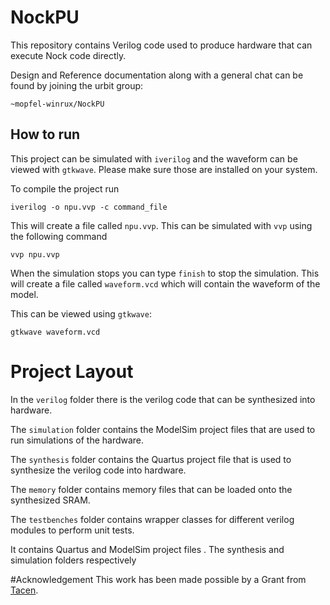 # NockPU

This repository contains Verilog code used to produce hardware that can execute Nock code directly. 

Design and Reference documentation along with a general chat can be found by joining the urbit group:

`~mopfel-winrux/NockPU`

## How to run

This project can be simulated with `iverilog` and the waveform can be viewed with `gtkwave`. Please make sure those are installed on your system.

To compile the project run

`iverilog -o npu.vvp -c command_file`

This will create a file called `npu.vvp`. This can be simulated with `vvp` using the following command

`vvp npu.vvp`

When the simulation stops you can type `finish` to stop the simulation. This will create a file called `waveform.vcd` which will contain the waveform of the model.

This can be viewed using `gtkwave`:

`gtkwave waveform.vcd`


# Project Layout

In the `verilog` folder there is the verilog code that can be synthesized into hardware. 

The `simulation` folder contains the ModelSim project files that are used to run simulations of the hardware.

The `synthesis` folder contains the Quartus project file that is used to synthesize the verilog code into hardware.

The `memory` folder contains memory files that can be loaded onto the synthesized SRAM.

The `testbenches` folder contains wrapper classes for different verilog modules to perform unit tests. 

It contains Quartus and ModelSim project files . The synthesis and simulation folders respectively


#Acknowledgement
This work has been made possible by a Grant from [Tacen](https://www.tacen.com).
